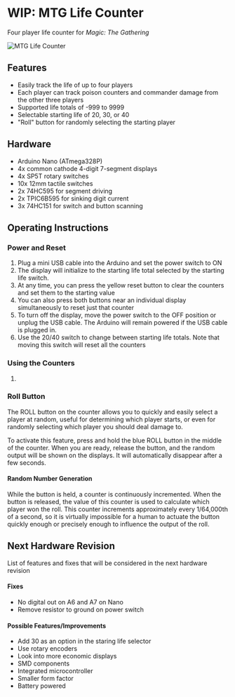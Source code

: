 # WIP: MTG Life Counter
Four player life counter for *Magic: The Gathering*

![MTG Life Counter](https://github.com/mprosk/mtg_life_counter/tree/master/img/counter.jpg)

## Features

- Easily track the life of up to four players
- Each player can track poison counters and commander damage from the other three players
- Supported life totals of -999 to 9999
- Selectable starting life of 20, 30, or 40
- "Roll" button for randomly selecting the starting player

## Hardware

- Arduino Nano (ATmega328P)
- 4x common cathode 4-digit 7-segment displays
- 4x SP5T rotary switches
- 10x 12mm tactile switches
- 2x 74HC595 for segment driving
- 2x TPIC6B595 for sinking digit current
- 3x 74HC151 for switch and button scanning

## Operating Instructions

### Power and Reset

1. Plug a mini USB cable into the Arduino and set the power switch to ON
2. The display will initialize to the starting life total selected by the starting life switch.
3. At any time, you can press the yellow reset button to clear the counters and set them to the starting value
4. You can also press both buttons near an individual display simultaneously to reset just that counter
5. To turn off the display, move the power switch to the OFF position or unplug the USB cable. The Arduino will remain powered if the USB cable is plugged in.
6. Use the 20/40 switch to change between starting life totals. Note that moving this switch will reset all the counters

### Using the Counters

1. 

### Roll Button

The ROLL button on the counter allows you to quickly and easily select a player at random, useful for determining which player starts, or even for randomly selecting which player you should deal damage to.

To activate this feature, press and hold the blue ROLL button in the middle of the counter. When you are ready, release the button, and the random output will be shown on the displays. It will automatically disappear after a few seconds.

#### Random Number Generation

While the button is held, a counter is continuously incremented. When the button is released, the value of this counter is used to calculate which player won the roll. This counter increments approximately every 1/64,000th of a second, so it is virtually impossible for a human to actuate the button quickly enough or precisely enough to influence the output of the roll.

##  Next Hardware Revision

List of features and fixes that will be considered in the next hardware revision

#### Fixes

- No digital out on A6 and A7 on Nano
- Remove resistor to ground on power switch

#### Possible Features/Improvements

- Add 30 as an option in the staring life selector
- Use rotary encoders
- Look into more economic displays
- SMD components
- Integrated microcontroller
- Smaller form factor
- Battery powered
